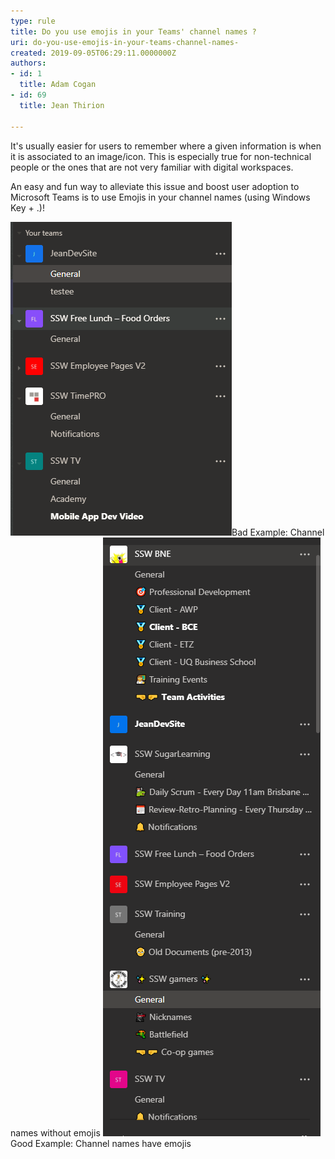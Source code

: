 ```yaml
---
type: rule
title: Do you use emojis in your Teams' channel names ?
uri: do-you-use-emojis-in-your-teams-channel-names-
created: 2019-09-05T06:29:11.0000000Z
authors:
- id: 1
  title: Adam Cogan
- id: 69
  title: Jean Thirion

---
```


It's usually easier for users to remember where a given information is when it is associated to an image/icon. This is especially true for non-technical people or the ones that are not very familiar with digital workspaces.
 
An easy and fun way to alleviate this issue and boost user adoption to Microsoft Teams is to use Emojis in your channel names (using Windows Key + .)!

![](Teams_Emojis_Bad.png)Bad Example: Channel names without emojis
![](Teams_Emojis_Good.png)Good Example: Channel names have emojis
